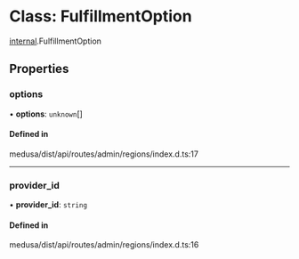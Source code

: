 # Class: FulfillmentOption

[internal](../modules/internal-17.md).FulfillmentOption

## Properties

### options

• **options**: `unknown`[]

#### Defined in

medusa/dist/api/routes/admin/regions/index.d.ts:17

___

### provider\_id

• **provider\_id**: `string`

#### Defined in

medusa/dist/api/routes/admin/regions/index.d.ts:16

